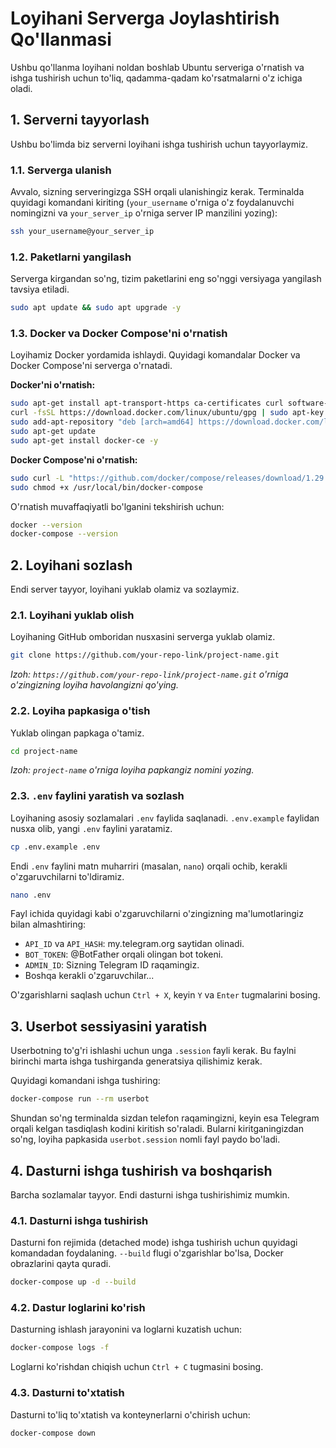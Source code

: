 # Loyihani Serverga Joylashtirish Qo'llanmasi

Ushbu qo'llanma loyihani noldan boshlab Ubuntu serveriga o'rnatish va ishga tushirish uchun to'liq, qadamma-qadam ko'rsatmalarni o'z ichiga oladi.

## 1. Serverni tayyorlash

Ushbu bo'limda biz serverni loyihani ishga tushirish uchun tayyorlaymiz.

### 1.1. Serverga ulanish

Avvalo, sizning serveringizga SSH orqali ulanishingiz kerak. Terminalda quyidagi komandani kiriting (`your_username` o'rniga o'z foydalanuvchi nomingizni va `your_server_ip` o'rniga server IP manzilini yozing):

```bash
ssh your_username@your_server_ip
```

### 1.2. Paketlarni yangilash

Serverga kirgandan so'ng, tizim paketlarini eng so'nggi versiyaga yangilash tavsiya etiladi.

```bash
sudo apt update && sudo apt upgrade -y
```

### 1.3. Docker va Docker Compose'ni o'rnatish

Loyihamiz Docker yordamida ishlaydi. Quyidagi komandalar Docker va Docker Compose'ni serverga o'rnatadi.

**Docker'ni o'rnatish:**

```bash
sudo apt-get install apt-transport-https ca-certificates curl software-properties-common -y
curl -fsSL https://download.docker.com/linux/ubuntu/gpg | sudo apt-key add -
sudo add-apt-repository "deb [arch=amd64] https://download.docker.com/linux/ubuntu $(lsb_release -cs) stable"
sudo apt-get update
sudo apt-get install docker-ce -y
```

**Docker Compose'ni o'rnatish:**

```bash
sudo curl -L "https://github.com/docker/compose/releases/download/1.29.2/docker-compose-$(uname -s)-$(uname -m)" -o /usr/local/bin/docker-compose
sudo chmod +x /usr/local/bin/docker-compose
```

O'rnatish muvaffaqiyatli bo'lganini tekshirish uchun:

```bash
docker --version
docker-compose --version
```

## 2. Loyihani sozlash

Endi server tayyor, loyihani yuklab olamiz va sozlaymiz.

### 2.1. Loyihani yuklab olish

Loyihaning GitHub omboridan nusxasini serverga yuklab olamiz.

```bash
git clone https://github.com/your-repo-link/project-name.git
```
*Izoh: `https://github.com/your-repo-link/project-name.git` o'rniga o'zingizning loyiha havolangizni qo'ying.*

### 2.2. Loyiha papkasiga o'tish

Yuklab olingan papkaga o'tamiz.

```bash
cd project-name
```
*Izoh: `project-name` o'rniga loyiha papkangiz nomini yozing.*

### 2.3. `.env` faylini yaratish va sozlash

Loyihaning asosiy sozlamalari `.env` faylida saqlanadi. `.env.example` faylidan nusxa olib, yangi `.env` faylini yaratamiz.

```bash
cp .env.example .env
```

Endi `.env` faylini matn muharriri (masalan, `nano`) orqali ochib, kerakli o'zgaruvchilarni to'ldiramiz.

```bash
nano .env
```

Fayl ichida quyidagi kabi o'zgaruvchilarni o'zingizning ma'lumotlaringiz bilan almashtiring:
- `API_ID` va `API_HASH`: my.telegram.org saytidan olinadi.
- `BOT_TOKEN`: @BotFather orqali olingan bot tokeni.
- `ADMIN_ID`: Sizning Telegram ID raqamingiz.
- Boshqa kerakli o'zgaruvchilar...

O'zgarishlarni saqlash uchun `Ctrl + X`, keyin `Y` va `Enter` tugmalarini bosing.

## 3. Userbot sessiyasini yaratish

Userbotning to'g'ri ishlashi uchun unga `.session` fayli kerak. Bu faylni birinchi marta ishga tushirganda generatsiya qilishimiz kerak.

Quyidagi komandani ishga tushiring:

```bash
docker-compose run --rm userbot
```

Shundan so'ng terminalda sizdan telefon raqamingizni, keyin esa Telegram orqali kelgan tasdiqlash kodini kiritish so'raladi. Bularni kiritganingizdan so'ng, loyiha papkasida `userbot.session` nomli fayl paydo bo'ladi.

## 4. Dasturni ishga tushirish va boshqarish

Barcha sozlamalar tayyor. Endi dasturni ishga tushirishimiz mumkin.

### 4.1. Dasturni ishga tushirish

Dasturni fon rejimida (detached mode) ishga tushirish uchun quyidagi komandadan foydalaning. `--build` flugi o'zgarishlar bo'lsa, Docker obrazlarini qayta quradi.

```bash
docker-compose up -d --build
```

### 4.2. Dastur loglarini ko'rish

Dasturning ishlash jarayonini va loglarni kuzatish uchun:

```bash
docker-compose logs -f
```

Loglarni ko'rishdan chiqish uchun `Ctrl + C` tugmasini bosing.

### 4.3. Dasturni to'xtatish

Dasturni to'liq to'xtatish va konteynerlarni o'chirish uchun:

```bash
docker-compose down
```
